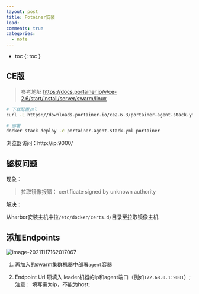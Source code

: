 ```yaml
---
layout: post
title: Potainer安装
lead: 
comments: true
categories: 
  - note
---
```


- toc
{: toc }

## CE版

>  参考地址 https://docs.portainer.io/v/ce-2.6/start/install/server/swarm/linux

```sh
# 下载配置yml
curl -L https://downloads.portainer.io/ce2.6.3/portainer-agent-stack.yml -o portainer-agent-stack.yml

# 部署
docker stack deploy -c portainer-agent-stack.yml portainer
```



浏览器访问：http://ip:9000/





## 鉴权问题

现象：

> 拉取镜像报错： certificate signed by unknown authority

解决： 

从harbor安装主机中拉`/etc/docker/certs.d/`目录至拉取镜像主机



## 添加Endpoints

![image-20211117162017067](C:\Users\Administrator\AppData\Roaming\Typora\typora-user-images\image-20211117162017067.png)

1. 再加入的swarm集群机器中部署`agent`容器

2. Endpoint Url 项填入 leader机器的ip和agent端口（例如`172.68.0.1:9001`）;  注意： 填写需为ip，不能为host;
